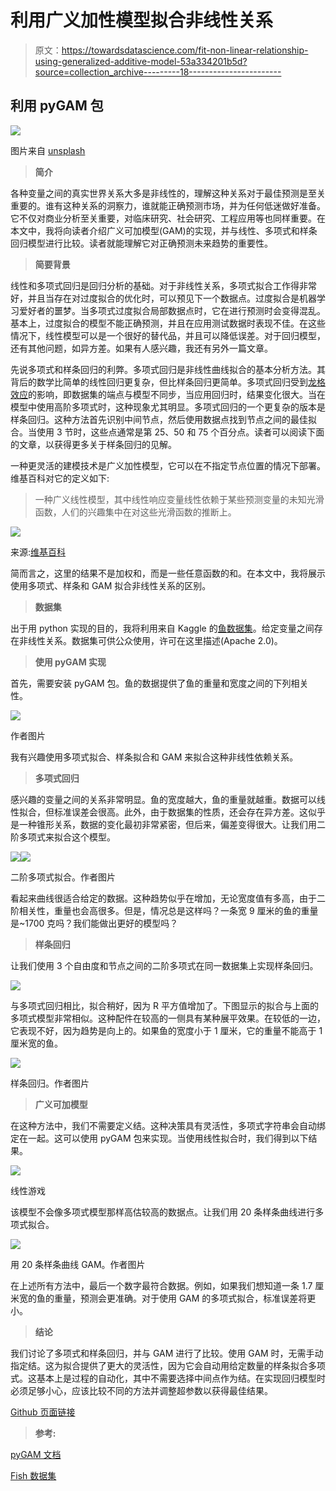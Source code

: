# 利用广义加性模型拟合非线性关系

> 原文：<https://towardsdatascience.com/fit-non-linear-relationship-using-generalized-additive-model-53a334201b5d?source=collection_archive---------18----------------------->

## 利用 pyGAM 包

![](img/b25d11f63c1f4a8be6bc53ca79c12930.png)

图片来自 [unsplash](https://unsplash.com/photos/s03sK2VLNpc)

> **简介**

各种变量之间的真实世界关系大多是非线性的，理解这种关系对于最佳预测是至关重要的。谁有这种关系的洞察力，谁就能正确预测市场，并为任何低迷做好准备。它不仅对商业分析至关重要，对临床研究、社会研究、工程应用等也同样重要。在本文中，我将向读者介绍广义可加模型(GAM)的实现，并与线性、多项式和样条回归模型进行比较。读者就能理解它对正确预测未来趋势的重要性。

> **简要背景**

线性和多项式回归是回归分析的基础。对于非线性关系，多项式拟合工作得非常好，并且当存在对过度拟合的优化时，可以预见下一个数据点。过度拟合是机器学习爱好者的噩梦。当多项式过度拟合局部数据点时，它在进行预测时会变得混乱。基本上，过度拟合的模型不能正确预测，并且在应用测试数据时表现不佳。在这些情况下，线性模型可以是一个很好的替代品，并且可以降低误差。对于回归模型，还有其他问题，如异方差。如果有人感兴趣，我还有另外一篇文章。

</heteroscedasticity-in-regression-model-21d9f5a93e59>  

先说多项式和样条回归的利弊。多项式回归是非线性曲线拟合的基本分析方法。其背后的数学比简单的线性回归更复杂，但比样条回归更简单。多项式回归受到[龙格效应](https://en.wikipedia.org/wiki/Runge%27s_phenomenon)的影响，即数据集的端点与模型不同步，当应用回归时，结果变化很大。当在模型中使用高阶多项式时，这种现象尤其明显。多项式回归的一个更复杂的版本是样条回归。这种方法首先识别中间节点，然后使用数据点找到节点之间的最佳拟合。当使用 3 节时，这些点通常是第 25、50 和 75 个百分点。读者可以阅读下面的文章，以获得更多关于样条回归的见解。

</simply-spline-regression-polynomials-between-knots-3d007523ad99>  

一种更灵活的建模技术是广义加性模型，它可以在不指定节点位置的情况下部署。维基百科对它的定义如下:

> 一种广义线性模型，其中线性响应变量线性依赖于某些预测变量的未知光滑函数，人们的兴趣集中在对这些光滑函数的推断上。

![](img/5d4f056612a5d71bfd1e61749049a1c8.png)

来源:[维基百科](https://en.wikipedia.org/wiki/Generalized_additive_model)

简而言之，这里的结果不是加权和，而是一些任意函数的和。在本文中，我将展示使用多项式、样条和 GAM 拟合非线性关系的区别。

> **数据集**

出于用 python 实现的目的，我将利用来自 Kaggle 的[鱼数据集](https://www.kaggle.com/mathchi/study-polynomial-regression/data)。给定变量之间存在非线性关系。数据集可供公众使用，许可在这里描述(Apache 2.0)。

> **使用 pyGAM 实现**

首先，需要安装 pyGAM 包。鱼的数据提供了鱼的重量和宽度之间的下列相关性。

![](img/c1c4eb21eb18589664c56e5fe231b874.png)

作者图片

我有兴趣使用多项式拟合、样条拟合和 GAM 来拟合这种非线性依赖关系。

> **多项式回归**

感兴趣的变量之间的关系非常明显。鱼的宽度越大，鱼的重量就越重。数据可以线性拟合，但标准误差会很高。此外，由于数据集的性质，还会存在异方差。这似乎是一种锥形关系，数据的变化最初非常紧密，但后来，偏差变得很大。让我们用二阶多项式来拟合这个模型。

![](img/63cace2db185f48ca8d5f9e7f90c1ba0.png)![](img/3c022d585cc5bd45c6b8811c2fe60c66.png)

二阶多项式拟合。作者图片

看起来曲线很适合给定的数据。这种趋势似乎在增加，无论宽度值有多高，由于二阶相关性，重量也会高很多。但是，情况总是这样吗？一条宽 9 厘米的鱼的重量是~1700 克吗？我们能做出更好的模型吗？

> **样条回归**

让我们使用 3 个自由度和节点之间的二阶多项式在同一数据集上实现样条回归。

![](img/a41ebb760975da4733b4cc5f293d7386.png)

与多项式回归相比，拟合稍好，因为 R 平方值增加了。下图显示的拟合与上面的多项式模型非常相似。这种配件在较高的一侧具有某种展平效果。在较低的一边，它表现不好，因为趋势是向上的。如果鱼的宽度小于 1 厘米，它的重量不能高于 1 厘米宽的鱼。

![](img/8a88ec747558b7aee5cc11bcf11917e7.png)

样条回归。作者图片

> **广义可加模型**

在这种方法中，我们不需要定义结。这种决策具有灵活性，多项式字符串会自动绑定在一起。这可以使用 pyGAM 包来实现。当使用线性拟合时，我们得到以下结果。

![](img/ae38eb32c06ec09aeb01457e3107328f.png)

线性游戏

该模型不会像多项式模型那样高估较高的数据点。让我们用 20 条样条曲线进行多项式拟合。

![](img/c817c3c9b8099e6cc6e0b7be55238630.png)

用 20 条样条曲线 GAM。作者图片

在上述所有方法中，最后一个数字最符合数据。例如，如果我们想知道一条 1.7 厘米宽的鱼的重量，预测会更准确。对于使用 GAM 的多项式拟合，标准误差将更小。

> **结论**

我们讨论了多项式和样条回归，并与 GAM 进行了比较。使用 GAM 时，无需手动指定结。这为拟合提供了更大的灵活性，因为它会自动用给定数量的样条拟合多项式。这基本上是过程的自动化，其中不需要选择中间点作为结。在实现回归模型时必须足够小心，应该比较不同的方法并调整超参数以获得最佳结果。

[Github 页面链接](https://mdsohelmahmood.github.io/2021/11/17/GAM.html)

> **参考:**

[pyGAM 文档](https://pygam.readthedocs.io/en/latest/notebooks/tour_of_pygam.html)

[Fish 数据集](https://www.kaggle.com/mathchi/study-polynomial-regression/data)